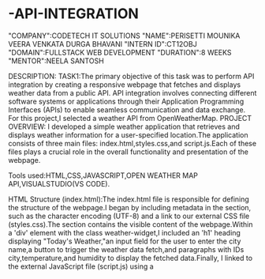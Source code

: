 # -API-INTEGRATION
"COMPANY":CODETECH IT SOLUTIONS
"NAME":PERISETTI MOUNIKA VEERA VENKATA DURGA BHAVANI
"INTERN ID":CT12OBJ
"DOMAIN":FULLSTACK WEB DEVELOPMENT
"DURATION":8 WEEKS
"MENTOR":NEELA SANTOSH

DESCRIPTION:
TASK1:The primary objective of this task was to perform API integration by creating a responsive webpage that fetches and displays weather data from a public API. API integration involves connecting different software systems or applications through their Application Programming Interfaces (APIs) to enable seamless communication and data exchange. For this project,I selected a weather API from OpenWeatherMap.
PROJECT OVERVIEW:
I developed a simple weather application that retrieves and displays weather information for a user-specified location.The application consists of three main files: index.html,styles.css,and script.js.Each of these files plays a crucial role in the overall functionality and presentation of the webpage.

Tools used:HTML,CSS,JAVASCRIPT,OPEN WEATHER MAP API,VISUALSTUDIO(VS CODE).

HTML Structure (index.html):The index.html file is responsible for defining the structure of the webpage.I began by including metadata in the <head> section, such as the character encoding (UTF-8) and a link to our external CSS file (styles.css).The <body> section contains the visible content of the webpage.Within a 'div' element with the class weather-widget,I included an 'h1' heading displaying "Today's Weather,"an input field for the user to enter the city name,a button to trigger the weather data fetch,and paragraphs with IDs city,temperature,and humidity to display the fetched data.Finally, I linked to the external JavaScript file (script.js) using a <script> tag.

CSS Styling (styles.css):The styles.css file is used to enhance the visual appeal of the weather widget.The stylesheet sets the font family for the entire body to Arial, applies a flexbox layout to center the content,and sets the height to fill the viewport,among other styling choices.The .weather class styles the main container with properties such as a white background,padding,rounded corners,a subtle shadow,and centered text.Additional styles are applied to the paragraphs,input field,and button to improve the overall user experience.

JavaScript Functionality (script.js):The script.js file handles the core functionality of the application,including fetching and displaying weather data.To begin,I generated an API key by logging into the OpenWeatherMap API,registering,and obtaining the key from the "My API keys" section.I stored this API key and the  URL in constants within script.js.The getWeather function retrieves the city name entered by the user,constructs the API URL,and makes a fetch request to the OpenWeatherMap API.Upon receiving the response,the display Weather function updates the DOM elements with the fetched weather data.If the data is invalid,default values such as "Not found" or "N/A" are displayed.

therefore,This project highlights a robust approach to building a dynamic weather webpage using HTML,CSS,and JavaScript.By integrating data from an external API,managing user input,and updating the webpage content in real time,we create an engaging user experience.The harmonious combination of a well-organized HTML structure,appealing CSS designand and functional JavaScript code sets a solid groundwork.

INPUT:

![Image](https://github.com/user-attachments/assets/cfacae4e-93cd-45b9-85d7-1b111b66aa74)

OUTPUT:

![Image](https://github.com/user-attachments/assets/af8c25b3-8f35-4165-ad4c-dfe02f9a793d)

![Image](https://github.com/user-attachments/assets/d6152cb7-6daf-49c1-b7d6-4784ec731fd5)

